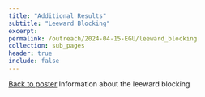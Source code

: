 ```yaml
---
title: "Additional Results"
subtitle: "Leeward Blocking"
excerpt:
permalink: /outreach/2024-04-15-EGU/leeward_blocking
collection: sub_pages
header: true
include: false
---
```


[Back to poster](/outreach/2024-04-15-EGU)
Information about the leeward blocking